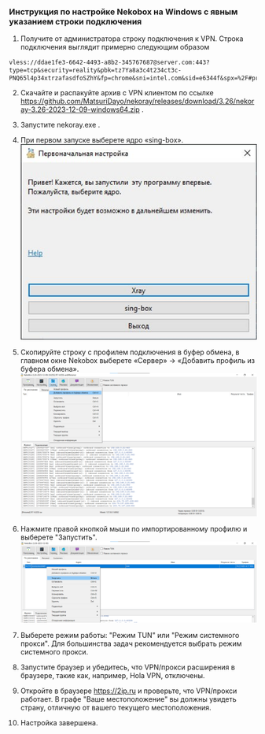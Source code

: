 ### Инструкция по настройке Nekobox на Windows с явным указанием строки подключения

1. Получите от администратора строку подключения к VPN.
Строка подключения выглядит примерно следующим образом
```
vless://ddae1fe3-6642-4493-a8b2-345767687@server.com:443?type=tcp&security=reality&pbk=tz7Ya8a3c4t234ct3c-PNQ65l4p34xtrzafasdfoSZhY&fp=chrome&sni=intel.com&sid=e6344f&spx=%2F#profile
```
2. Скачайте и распакуйте архив с  VPN клиентом по ссылке https://github.com/MatsuriDayo/nekoray/releases/download/3.26/nekoray-3.26-2023-12-09-windows64.zip .
3. Запустите nekoray.exe .
4. При первом запуске выберете ядро «sing-box».
![alt text](image.png)

5. Скопируйте строку с профилем подключения в буфер обмена, в главном окне Nekobox выберете «Сервер» -> «Добавить профиль из буфера обмена».
![alt text](image-1.png)

6. Нажмите правой кнопкой мыши по импортированному профилю и выберете "Запустить".
![alt text](image-2.png)

7. Выберете режим работы: "Режим TUN" или "Режим системного прокси". Для большинства задач рекомендуется выбрать режим системного прокси.
8. Запустите браузер и убедитесь, что VPN/прокси расширения в браузере, такие как, например, Hola VPN, отключены.
9. Откройте в браузере https://2ip.ru и проверьте, что VPN/прокси работает. В графе "Ваше местоположение" вы должны увидеть страну, отличную от вашего текущего местоположения.
10. Настройка завершена.